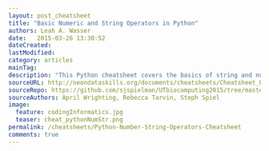 ```yaml
---
layout: post_cheatsheet
title: "Basic Numeric and String Operators in Python"
authors: Leah A. Wasser
date:   2015-03-26 13:30:52
dateCreated:   
lastModified:  
category: articles
mainTag: 
description: "This Python cheatsheet covers the basics of string and numeric operators and datatypes in Python."
sourceURL: http://neondataskills.org/documents/cheatsheets/Cheatsheet_Python1.pdf
sourceRepo: https://github.com/sjspielman/UTbiocomputing2015/tree/master/Cheatsheets
sourceAuthors: April Wrighting, Rebecca Tarvin, Steph Spiel
image: 
  feature: codingInformatics.jpg
  teaser: cheat_pythonNumStr.png
permalink: /cheatsheets/Python-Number-String-Operators-Cheatsheet
comments: true
---
```



